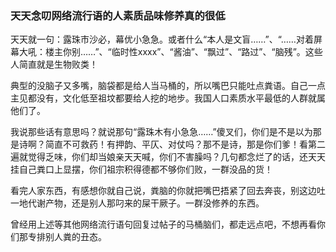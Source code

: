 ### 天天念叨网络流行语的人素质品味修养真的很低

天天就一句：露珠市沙必，幕优小急急。或者什么“本人是文盲……”、“……对着屏幕大吼：楼主你别……”、“临时性xxxx”、“酱油”、“飘过”、“路过”、“脑残”。这些人简直就是生物败类！

典型的没脑子又多嘴，脑袋都是给人当马桶的，所以嘴巴只能吐点粪语。自己一点主见都没有，文化低至祖坟都要给人挖的地步。我国人口素质水平最低的人群就属他们了。

我说那些话有意思吗？就说那句“露珠木有小急急……”傻叉们，你们是不是以为那是诗啊？简直不可救药！有押韵、平仄、对仗吗？那不是诗，那是你们爹！看第二遍就觉得乏味，你们却当娘亲天天喊，你们不害臊吗？几句都念烂了的话，还天天挂自己粪口上显摆，你们祖宗积得德都不够你们败，一群没品的货！

看完人家东西，有感想你就自己说，粪脑的你就把嘴巴捂紧了回去奔丧，别这边吐一地代谢产物，还是别人那叼来的屎干厥子。一群没修养的东西。

曾经用上述等其他网络流行语句回复过帖子的马桶脑们，都走远点吧，不想再看你们那专排别人粪的丑态。 
